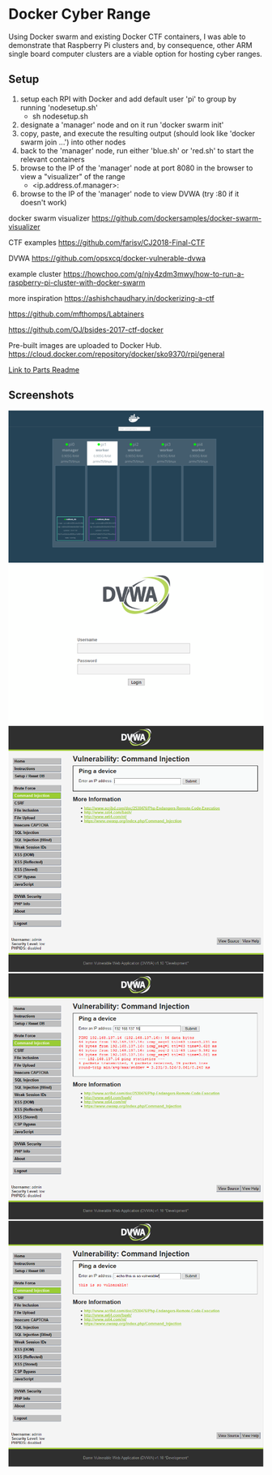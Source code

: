 # Docker Cyber Range

Using Docker swarm and existing Docker CTF containers, I was able to demonstrate that Raspberry Pi clusters and, by consequence, other ARM single board computer clusters are a viable option for hosting cyber ranges.

## Setup
1. setup each RPI with Docker and add default user 'pi' to group by running 'nodesetup.sh'
	- sh nodesetup.sh
2. designate a 'manager' node and on it run 'docker swarm init'
3. copy, paste, and execute the resulting output (should look like 'docker swarm join ...') into other nodes
4. back to the 'manager' node, run either 'blue.sh' or 'red.sh' to start the relevant containers
5. browse to the IP of the 'manager' node at port 8080 in the browser to view a "visualizer" of the range
	- <ip.address.of.manager>:<port number>
6. browse to the IP of the 'manager' node to view DVWA (try :80 if it doesn't work)

docker swarm visualizer
https://github.com/dockersamples/docker-swarm-visualizer

CTF examples
https://github.com/farisv/CJ2018-Final-CTF

DVWA
https://github.com/opsxcq/docker-vulnerable-dvwa

example cluster
https://howchoo.com/g/njy4zdm3mwy/how-to-run-a-raspberry-pi-cluster-with-docker-swarm

more inspiration
https://ashishchaudhary.in/dockerizing-a-ctf

https://github.com/mfthomps/Labtainers

https://github.com/OJ/bsides-2017-ctf-docker

Pre-built images are uploaded to Docker Hub.
https://cloud.docker.com/repository/docker/sko9370/rpi/general

[Link to Parts Readme](https://github.com/sko9370/CyberRangePi/blob/master/Parts.md)

## Screenshots

![redtest visualizer](https://github.com/sko9370/CyberRangePi/blob/master/Screenshots/redtest%20viz.PNG)
![dvwa login](https://github.com/sko9370/CyberRangePi/blob/master/Screenshots/dvwa.PNG)
![dvwa 01](https://github.com/sko9370/CyberRangePi/blob/master/Screenshots/dvwa%20command%20injection%2001.PNG)
![dvwa 02](https://github.com/sko9370/CyberRangePi/blob/master/Screenshots/dvwa%20command%20injection%2002.PNG)
![dvwa 03](https://github.com/sko9370/CyberRangePi/blob/master/Screenshots/dvwa%20command%20injection%2003.PNG)
